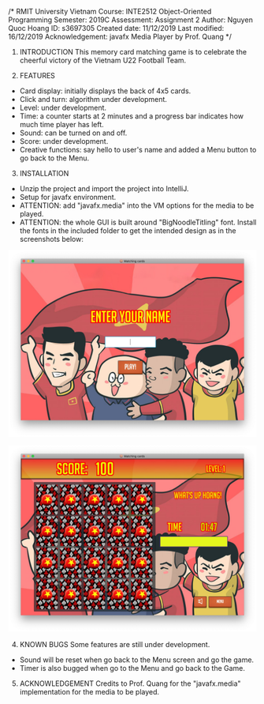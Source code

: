 /*
  RMIT University Vietnam
  Course: INTE2512 Object-Oriented Programming
  Semester: 2019C
  Assessment: Assignment 2
  Author: Nguyen Quoc Hoang
  ID: s3697305
  Created  date: 11/12/2019
  Last modified: 16/12/2019
  Acknowledgement: javafx Media Player by Prof. Quang
*/

1. INTRODUCTION
This memory card matching game is to celebrate the cheerful victory of the Vietnam U22 Football Team.

2. FEATURES
- Card display: initially displays the back of 4x5 cards.
- Click and turn: algorithm under development.
- Level: under development.
- Time: a counter starts at 2 minutes and a progress bar indicates how much time player has left.
- Sound: can be turned on and off.
- Score: under development.
- Creative functions: say hello to user's name and added a Menu button to go back to the Menu.

3. INSTALLATION
- Unzip the project and import the project into IntelliJ.
- Setup for javafx environment.
- ATTENTION: add "javafx.media" into the VM options for the media to be played.
- ATTENTION: the whole GUI is built around "BigNoodleTitling" font. Install the fonts in the included folder to 
get the intended design as in the screenshots below:

![Menu](Menu.jpg)

![Game](Game.jpg)

4. KNOWN BUGS
Some features are still under development.
- Sound will be reset when go back to the Menu screen and go the game.
- Timer is also bugged when go to the Menu and go back to the Game.

5. ACKNOWLEDGEMENT
Credits to Prof. Quang for the "javafx.media" implementation for the media to be played.